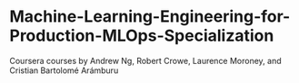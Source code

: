 # Machine-Learning-Engineering-for-Production-MLOps-Specialization
Coursera courses by  Andrew Ng, Robert Crowe, Laurence Moroney, and Cristian Bartolomé Arámburu
